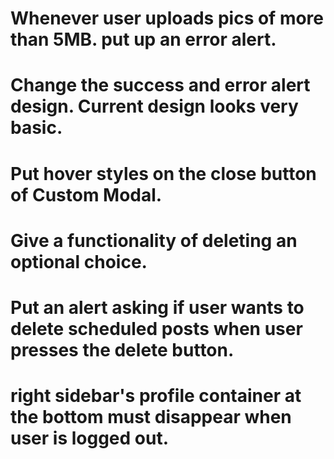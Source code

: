 # Whenever user uploads pics of more than 5MB. put up an error alert.
# Change the success and error alert design. Current design looks very basic.
# Put hover styles on the close button of Custom Modal.
# Give a functionality of deleting an optional choice.
# Put an alert asking if user wants to delete scheduled posts when user presses the delete button.
# right sidebar's profile container at the bottom must disappear when user is logged out.